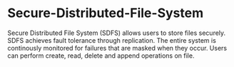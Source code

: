 # Secure-Distributed-File-System
Secure Distributed File System (SDFS) allows users to store files securely. SDFS achieves fault tolerance through replication. The entire system is continously monitored for failures that are masked when they occur. Users can perform create, read, delete and append operations on file.
